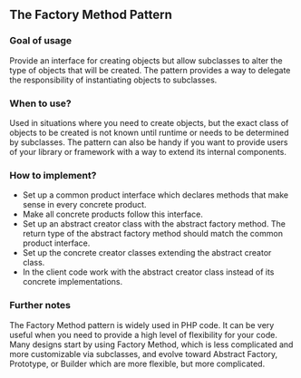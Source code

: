 ## The Factory Method Pattern

### Goal of usage

Provide an interface for creating objects but allow subclasses to alter the type of objects that will be created.
The pattern provides a way to delegate the responsibility of instantiating objects to subclasses.

### When to use?

Used in situations where you need to create objects, but the exact class of objects to be created is not known until
runtime or needs to be determined by subclasses. The pattern can also be handy if you want to provide users of your
library or framework with a way to extend its internal components.

### How to implement?

- Set up a common product interface which declares methods that make sense in every concrete product.
- Make all concrete products follow this interface.
- Set up an abstract creator class with the abstract factory method. The return type of the abstract factory method
  should match the common product interface.
- Set up the concrete creator classes extending the abstract creator class.
- In the client code work with the abstract creator class instead of its concrete implementations.

### Further notes

The Factory Method pattern is widely used in PHP code. It can be very useful when you need to provide a high level of
flexibility for your code.
Many designs start by using Factory Method, which is less complicated and more customizable via subclasses, and evolve
toward Abstract Factory, Prototype, or Builder which are more flexible, but more complicated.
